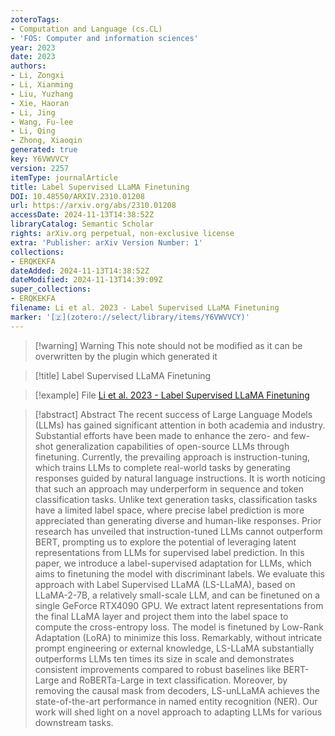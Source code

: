 ```yaml
---
zoteroTags:
- Computation and Language (cs.CL)
- 'FOS: Computer and information sciences'
year: 2023
date: 2023
authors:
- Li, Zongxi
- Li, Xianming
- Liu, Yuzhang
- Xie, Haoran
- Li, Jing
- Wang, Fu-lee
- Li, Qing
- Zhong, Xiaoqin
generated: true
key: Y6VWVVCY
version: 2257
itemType: journalArticle
title: Label Supervised LLaMA Finetuning
DOI: 10.48550/ARXIV.2310.01208
url: https://arxiv.org/abs/2310.01208
accessDate: 2024-11-13T14:38:52Z
libraryCatalog: Semantic Scholar
rights: arXiv.org perpetual, non-exclusive license
extra: 'Publisher: arXiv Version Number: 1'
collections:
- ERQKEKFA
dateAdded: 2024-11-13T14:38:52Z
dateModified: 2024-11-13T14:39:09Z
super_collections:
- ERQKEKFA
filename: Li et al. 2023 - Label Supervised LLaMA Finetuning
marker: '[🇿](zotero://select/library/items/Y6VWVVCY)'
---
```



 > 
 > \[!warning\] Warning
 > This note should not be modified as it can be overwritten by the plugin which generated it

 > 
 > \[!title\] Label Supervised LLaMA Finetuning

 > 
 > \[!example\] File
 > [Li et al. 2023 - Label Supervised LLaMA Finetuning](Li%20et%20al.%202023%20-%20Label%20Supervised%20LLaMA%20Finetuning.pdf)

 > 
 > \[!abstract\] Abstract
 > The recent success of Large Language Models (LLMs) has gained significant attention in both academia and industry. Substantial efforts have been made to enhance the zero- and few-shot generalization capabilities of open-source LLMs through finetuning. Currently, the prevailing approach is instruction-tuning, which trains LLMs to complete real-world tasks by generating responses guided by natural language instructions. It is worth noticing that such an approach may underperform in sequence and token classification tasks. Unlike text generation tasks, classification tasks have a limited label space, where precise label prediction is more appreciated than generating diverse and human-like responses. Prior research has unveiled that instruction-tuned LLMs cannot outperform BERT, prompting us to explore the potential of leveraging latent representations from LLMs for supervised label prediction. In this paper, we introduce a label-supervised adaptation for LLMs, which aims to finetuning the model with discriminant labels. We evaluate this approach with Label Supervised LLaMA (LS-LLaMA), based on LLaMA-2-7B, a relatively small-scale LLM, and can be finetuned on a single GeForce RTX4090 GPU. We extract latent representations from the final LLaMA layer and project them into the label space to compute the cross-entropy loss. The model is finetuned by Low-Rank Adaptation (LoRA) to minimize this loss. Remarkably, without intricate prompt engineering or external knowledge, LS-LLaMA substantially outperforms LLMs ten times its size in scale and demonstrates consistent improvements compared to robust baselines like BERT-Large and RoBERTa-Large in text classification. Moreover, by removing the causal mask from decoders, LS-unLLaMA achieves the state-of-the-art performance in named entity recognition (NER). Our work will shed light on a novel approach to adapting LLMs for various downstream tasks.
